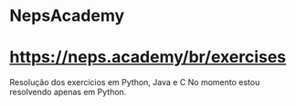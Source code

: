 # NepsAcademy
# https://neps.academy/br/exercises 
Resolução dos exercicios em Python, Java e C No momento estou resolvendo apenas em Python.
